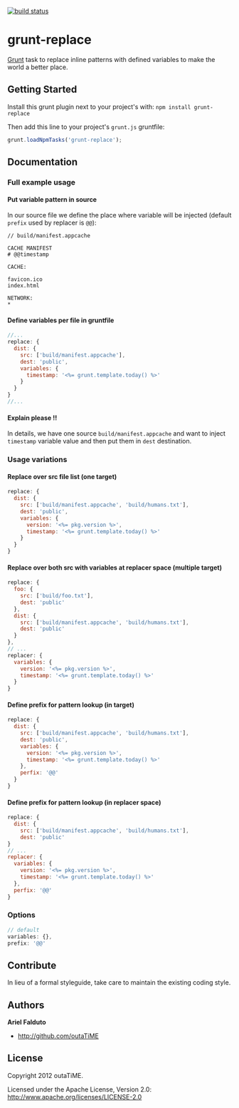 [![build status](https://secure.travis-ci.org/outaTiME/grunt-replace.png)](http://travis-ci.org/outaTiME/grunt-replace)
# grunt-replace

[Grunt][grunt] task to replace inline patterns with defined variables to make the world a better place.

## Getting Started

Install this grunt plugin next to your project's with: `npm install grunt-replace`

Then add this line to your project's `grunt.js` gruntfile:

```javascript
grunt.loadNpmTasks('grunt-replace');
```

## Documentation

### Full example usage

#### Put variable pattern in source

In our source file we define the place where variable will be injected (default `prefix` used by replacer is `@@`):

```
// build/manifest.appcache

CACHE MANIFEST
# @@timestamp

CACHE:

favicon.ico
index.html

NETWORK:
*
```

#### Define variables per file in gruntfile

```javascript
//...
replace: {
  dist: {
    src: ['build/manifest.appcache'],
    dest: 'public',
    variables: {
      timestamp: '<%= grunt.template.today() %>'
    }
  }
}
//...
```

#### Explain please !!

In details, we have one source `build/manifest.appcache` and want to inject `timestamp` variable value and then put them in `dest` destination.

### Usage variations

#### Replace over src file list (one target)

```javascript
replace: {
  dist: {
    src: ['build/manifest.appcache', 'build/humans.txt'],
    dest: 'public',
    variables: {
      version: '<%= pkg.version %>',
      timestamp: '<%= grunt.template.today() %>'
    }
  }
}
```

#### Replace over both src with variables at replacer space (multiple target)

```javascript
replace: {
  foo: {
    src: ['build/foo.txt'],
    dest: 'public'
  },
  dist: {
    src: ['build/manifest.appcache', 'build/humans.txt'],
    dest: 'public'
  }
},
// ...
replacer: {
  variables: {
    version: '<%= pkg.version %>',
    timestamp: '<%= grunt.template.today() %>'
  }
}
```

#### Define prefix for pattern lookup (in target)

```javascript
replace: {
  dist: {
    src: ['build/manifest.appcache', 'build/humans.txt'],
    dest: 'public',
    variables: {
      version: '<%= pkg.version %>',
      timestamp: '<%= grunt.template.today() %>'
    },
    perfix: '@@'
  }
}
```

#### Define prefix for pattern lookup (in replacer space)

```javascript
replace: {
  dist: {
    src: ['build/manifest.appcache', 'build/humans.txt'],
    dest: 'public'
}
// ...
replacer: {
  variables: {
    version: '<%= pkg.version %>',
    timestamp: '<%= grunt.template.today() %>'
  },
  perfix: '@@'
}
```

### Options

```javascript
// default
variables: {},
prefix: '@@'
```

## Contribute

In lieu of a formal styleguide, take care to maintain the existing coding style.

## Authors

**Ariel Falduto**

+ <http://github.com/outaTiME>

## License

Copyright 2012 outaTiME.

Licensed under the Apache License, Version 2.0: <http://www.apache.org/licenses/LICENSE-2.0>

[grunt]: https://github.com/cowboy/grunt

